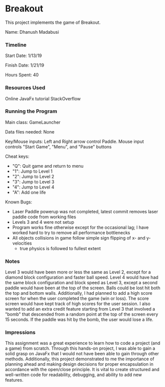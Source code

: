 Breakout
====

This project implements the game of Breakout.

Name: Dhanush Madabusi

### Timeline

Start Date: 1/13/19

Finish Date: 1/21/19

Hours Spent: 40

### Resources Used

Online JavaFx tutorial
StackOverflow


### Running the Program

Main class: GameLauncher

Data files needed: None

Key/Mouse inputs: Left and Right arrow control Paddle. Mouse input controls "Start Game", "Menu", and "Pause" buttons

Cheat keys:
 - "Q": Quit game and return to menu
 - "1": Jump to Level 1
 - "2": Jump to Level 2
 - "3": Jump to Level 3
 - "4": Jump to Level 4
 - "A": Add one life

Known Bugs:
- Laser Paddle powerup was not completed, latest commit removes laser paddle code from working files
- Levels 3 and 4 were not setup
- Program works fine otherwise except for the occasional lag; I have worked hard to try to remove all performance
bottlenecks
- All objects collisions in game follow simple sign flipping of x- and y- velocities
    - true physics is followed to fullest extent

### Notes
Level 3 would have been more or less the same as Level 2, except for a diamond block configuration and faster ball 
speed. Level 4 would have had the same block configuration and block speed as Level 3, except a second paddle would have
been at the top of the screen. Balls could be lost hit both the top and bottom walls. Additionally, I had planned to add
a high score screen for when the user completed the game (win or loss). The score screen would have kept track of high
scores for the user session. I also wanted to add an extra credit feature starting from Level 3 that involved a "bomb" 
that descended from a random point at the top of the screen every 15 seconds. If the paddle was hit by the bomb, the 
user would lose a life.

### Impressions
This assignment was a great experience to learn how to code a project (and a game) from scratch. Through this hands-on 
project, I was able to gain a solid grasp on JavaFx that I would not have been able to gain through other methods.
Additionally, this project demonstrated to me the importance of planning ahead and making design decisions for proper
encapsulation in accordance with the open/close principle. It is vital to create structured and well-written code for
readability, debugging, and ability to add new features. 

